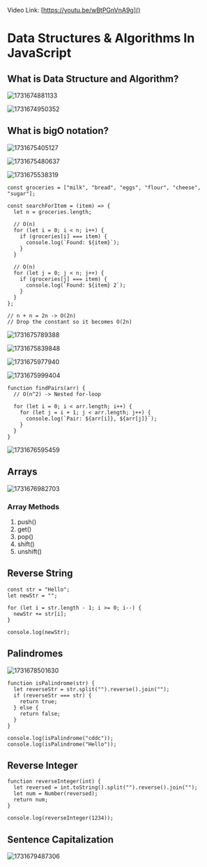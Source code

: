 Video Link: [https://youtu.be/wBtPGnVnA9g]()

# Data Structures & Algorithms In JavaScript

## What is Data Structure and Algorithm?

![1731674881133](image/readme/1731674881133.png)

![1731674950352](image/readme/1731674950352.png)

## What is bigO notation?

![1731675405127](image/readme/1731675405127.png)

![1731675480637](image/readme/1731675480637.png)

![1731675538319](image/readme/1731675538319.png)

```
const groceries = ["milk", "bread", "eggs", "flour", "cheese", "sugar"];

const searchForItem = (item) => {
  let n = groceries.length;

  // O(n)
  for (let i = 0; i < n; i++) {
    if (groceries[i] === item) {
      console.log(`Found: ${item}`);
    }
  }

  // O(n)
  for (let j = 0; j < n; j++) {
    if (groceries[j] === item) {
      console.log(`Found: ${item} 2`);
    }
  }
};

// n + n = 2n -> O(2n)
// Drop the constant so it becomes O(2n)
```

![1731675789388](image/readme/1731675789388.png)

![1731675839848](image/readme/1731675839848.png)

![1731675977940](image/readme/1731675977940.png)

![1731675999404](image/readme/1731675999404.png)

```
function findPairs(arr) {
  // O(n^2) -> Nested for-loop
  
  for (let i = 0; i < arr.length; i++) {
    for (let j = i + 1; j < arr.length; j++) {
      console.log(`Pair: ${arr[i]}, ${arr[j]}`);
    }
  }
}
```

![1731676595459](image/readme/1731676595459.png)

## Arrays

![1731676982703](image/readme/1731676982703.png)

### Array Methods

1. push()
2. get()
3. pop()
4. shift()
5. unshift()

## Reverse String

```
const str = "Hello";
let newStr = "";

for (let i = str.length - 1; i >= 0; i--) {
  newStr += str[i];
}

console.log(newStr);

```

## Palindromes

![1731678501630](image/readme/1731678501630.png)

```
function isPalindrome(str) {
  let reverseStr = str.split("").reverse().join("");
  if (reverseStr === str) {
    return true;
  } else {
    return false;
  }
}

console.log(isPalindrome("cddc"));
console.log(isPalindrome("Hello"));
```

## Reverse Integer

```
function reverseInteger(int) {
  let reversed = int.toString().split("").reverse().join("");
  let num = Number(reversed);
  return num;
}

console.log(reverseInteger(1234));
```

## Sentence Capitalization

![1731679487306](image/readme/1731679487306.png)

```

```
